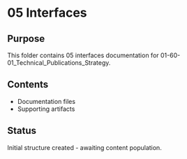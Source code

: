 # 05 Interfaces

## Purpose
This folder contains 05 interfaces documentation for 01-60-01_Technical_Publications_Strategy.

## Contents
- Documentation files
- Supporting artifacts

## Status
Initial structure created - awaiting content population.

